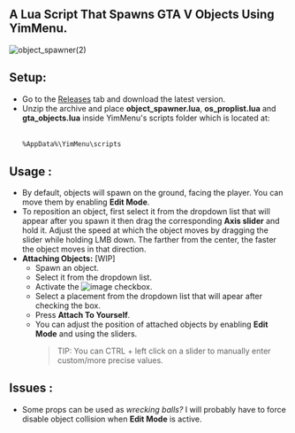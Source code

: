 ## A Lua Script That Spawns GTA V Objects Using YimMenu.

![object_spawner(2)](https://github.com/xesdoog/object-spawner/assets/66764345/8c5910ea-b252-4951-a8b5-145617156107)

## Setup:
- Go to the [Releases](https://github.com/xesdoog/object-spawner/releases/latest) tab and download the latest version.
- Unzip the archive and place **object_spawner.lua**, **os_proplist.lua** and **gta_objects.lua** inside YimMenu's scripts folder which is located at:
  ######
      %AppData%\YimMenu\scripts

## Usage :
- By default, objects will spawn on the ground, facing the player. You can move them by enabling **Edit Mode**.
- To reposition an object, first select it from the dropdown list that will appear after you spawn it then drag the corresponding **Axis slider** and hold it. Adjust the speed at which the object moves by dragging the slider while holding LMB down. The farther from the center, the faster the object moves in that direction.
- **Attaching Objects:** [WIP]
    - Spawn an object.
    - Select it from the dropdown list.
    - Activate the ![image](https://github.com/xesdoog/object-spawner/assets/66764345/8897ec31-b494-4c31-b7a7-499591fdc84b) checkbox.
    - Select a placement from the dropdown list that will apear after checking the box.
    - Press **Attach To Yourself**.
    - You can adjust the position of attached objects by enabling **Edit Mode** and using the sliders.
      > TIP: You can CTRL + left click on a slider to manually enter custom/more precise values.

## Issues :
* Some props can be used as _wrecking balls?_ I will probably have to force disable object collision when **Edit Mode** is active.
